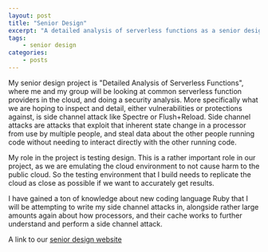 ```yaml
---
layout: post
title: "Senior Design"
excerpt: "A detailed analysis of serverless functions as a senior design project"
tags:
    - senior design
categories:
    - posts
---
```

My senior design project is "Detailed Analysis of Serverless Functions", where me and my group will be looking at common serverless function providers in the cloud, and doing a security analysis. More specifically what we are hoping to inspect and detail, either vulnerabilities or protections against, is side channel attack like Spectre or Flush+Reload. Side channel attacks are attacks that exploit that inherent state change in a processor from use by multiple people, and steal data about the other people running code without needing to interact directly with the other running code.

My role in the project is testing design. This is a rather important role in our project, as we are emulating the cloud environment to not cause harm to the public cloud. So the testing environment that I build needs to replicate the cloud as close as possible if we want to accurately get results.

I have gained a ton of knowledge about new coding language Ruby that I will be attempting to write my side channel attacks in, alongside rather large amounts again about how processors, and their cache works to further understand and perform a side channel attack.

A link to our [senior design website](https://sdmay24-26.sd.ece.iastate.edu/)

